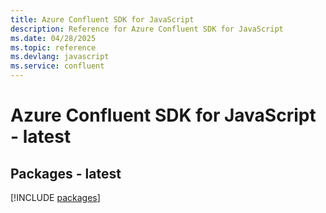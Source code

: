 ```yaml
---
title: Azure Confluent SDK for JavaScript
description: Reference for Azure Confluent SDK for JavaScript
ms.date: 04/28/2025
ms.topic: reference
ms.devlang: javascript
ms.service: confluent
---
```

# Azure Confluent SDK for JavaScript - latest
## Packages - latest
[!INCLUDE [packages](confluent-index.md)]